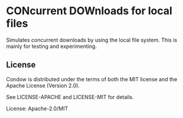 # CONcurrent DOWnloads for local files

Simulates concurrent downloads by using the local file system.
This is mainly for testing and experimenting.

## License

Condow is distributed under the terms of both the MIT license and the Apache License (Version 2.0).

See LICENSE-APACHE and LICENSE-MIT for details.

License: Apache-2.0/MIT